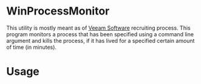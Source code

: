 # WinProcessMonitor
This utility is mostly meant as of [Veeam Software](https://www.veeam.com) recruiting process. This program monitors a process that has been specified using a command line argument and kills the process, if it has lived for a specified certain amount of time (in minutes).
# Usage
